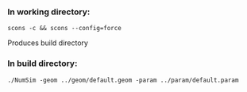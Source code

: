 ### In working directory:
    scons -c && scons --config=force

Produces build directory

### In build directory:
    ./NumSim -geom ../geom/default.geom -param ../param/default.param
